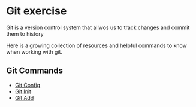 # Git exercise

Git is a version control system that allwos us to track changes and commit them to history

Here is a growing collection of resources and helpful commands to know when working with git.

## Git Commands
- [Git Config](./Commands/Config.md)
- [Git Init](./Commands/init.md)
- [Git Add](./Commands/Add.md)